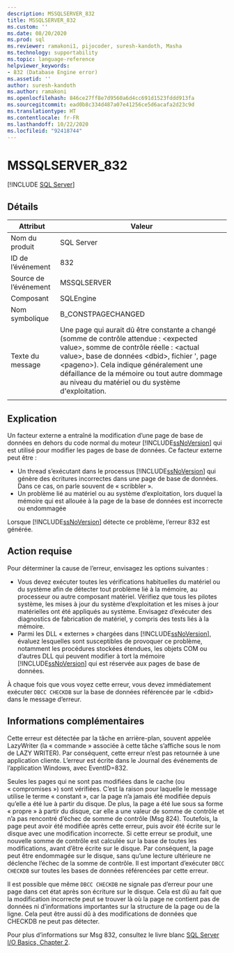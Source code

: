 ```yaml
---
description: MSSQLSERVER_832
title: MSSQLSERVER_832
ms.custom: ''
ms.date: 08/20/2020
ms.prod: sql
ms.reviewer: ramakoni1, pijocoder, suresh-kandoth, Masha
ms.technology: supportability
ms.topic: language-reference
helpviewer_keywords:
- 832 (Database Engine error)
ms.assetid: ''
author: suresh-kandoth
ms.author: ramakoni
ms.openlocfilehash: 846ce27ff8e7d9560a6d4cc691d1523fddd913fa
ms.sourcegitcommit: ead0b8c334d487a07e41256ce5d6acafa2d23c9d
ms.translationtype: HT
ms.contentlocale: fr-FR
ms.lasthandoff: 10/22/2020
ms.locfileid: "92418744"
---
```

# <a name="mssqlserver_832"></a>MSSQLSERVER_832
 [!INCLUDE [SQL Server](../../includes/applies-to-version/sqlserver.md)]

## <a name="details"></a>Détails

|Attribut|Valeur|
|---|---|
|Nom du produit|SQL Server|
|ID de l’événement|832|
|Source de l’événement|MSSQLSERVER|
|Composant|SQLEngine|
|Nom symbolique|B_CONSTPAGECHANGED|
|Texte du message|Une page qui aurait dû être constante a changé (somme de contrôle attendue : \<expected value>, somme de contrôle réelle : \<actual value>, base de données \<dbid>, fichier \'<filename>, page \<pageno>). Cela indique généralement une défaillance de la mémoire ou tout autre dommage au niveau du matériel ou du système d'exploitation.|
||

## <a name="explanation"></a>Explication

Un facteur externe a entraîné la modification d’une page de base de données en dehors du code normal du moteur [!INCLUDE[ssNoVersion](../../includes/ssnoversion-md.md)] qui est utilisé pour modifier les pages de base de données.  Ce facteur externe peut être :  

- Un thread s’exécutant dans le processus [!INCLUDE[ssNoVersion](../../includes/ssnoversion-md.md)] qui génère des écritures incorrectes dans une page de base de données. Dans ce cas, on parle souvent de « scribbler ».
- Un problème lié au matériel ou au système d’exploitation, lors duquel la mémoire qui est allouée à la page de la base de données est incorrecte ou endommagée  

Lorsque [!INCLUDE[ssNoVersion](../../includes/ssnoversion-md.md)] détecte ce problème, l’erreur 832 est générée.

## <a name="user-action"></a>Action requise

Pour déterminer la cause de l’erreur, envisagez les options suivantes :

- Vous devez exécuter toutes les vérifications habituelles du matériel ou du système afin de détecter tout problème lié à la mémoire, au processeur ou autre composant matériel. Vérifiez que tous les pilotes système, les mises à jour du système d’exploitation et les mises à jour matérielles ont été appliqués au système. Envisagez d’exécuter des diagnostics de fabrication de matériel, y compris des tests liés à la mémoire.
- Parmi les DLL « externes » chargées dans [!INCLUDE[ssNoVersion](../../includes/ssnoversion-md.md)], évaluez lesquelles sont susceptibles de provoquer ce problème, notamment les procédures stockées étendues, les objets COM ou d’autres DLL qui peuvent modifier à tort la mémoire [!INCLUDE[ssNoVersion](../../includes/ssnoversion-md.md)] qui est réservée aux pages de base de données.  

À chaque fois que vous voyez cette erreur, vous devez immédiatement exécuter `DBCC CHECKDB` sur la base de données référencée par le \<dbid> dans le message d’erreur.

## <a name="more-information"></a>Informations complémentaires

Cette erreur est détectée par la tâche en arrière-plan, souvent appelée LazyWriter (la « commande » associée à cette tâche s’affiche sous le nom de LAZY WRITER). Par conséquent, cette erreur n’est pas retournée à une application cliente. L’erreur est écrite dans le Journal des événements de l’application Windows, avec EventID=832.  

Seules les pages qui ne sont pas modifiées dans le cache (ou « compromises ») sont vérifiées. C’est la raison pour laquelle le message utilise le terme « constant », car la page n’a jamais été modifiée depuis qu’elle a été lue à partir du disque. De plus, la page a été lue sous sa forme « propre » à partir du disque, car elle a une valeur de somme de contrôle et n’a pas rencontré d’échec de somme de contrôle (Msg 824). Toutefois, la page peut avoir été modifiée après cette erreur, puis avoir été écrite sur le disque avec une modification incorrecte. Si cette erreur se produit, une nouvelle somme de contrôle est calculée sur la base de toutes les modifications, avant d’être écrite sur le disque. Par conséquent, la page peut être endommagée sur le disque, sans qu’une lecture ultérieure ne déclenche l’échec de la somme de contrôle. Il est important d’exécuter `DBCC CHECKDB` sur toutes les bases de données référencées par cette erreur.  

Il est possible que même `DBCC CHECKDB` ne signale pas d’erreur pour une page dans cet état après son écriture sur le disque. Cela est dû au fait que la modification incorrecte peut se trouver là où la page ne contient pas de données ni d’informations importantes sur la structure de la page ou de la ligne. Cela peut être aussi dû à des modifications de données que CHECKDB ne peut pas détecter.  

Pour plus d’informations sur Msg 832, consultez le livre blanc [SQL Server I/O Basics, Chapter 2](https://docs.microsoft.com/previous-versions/sql/sql-server-2005/administrator/cc917726(v=technet.10)).
